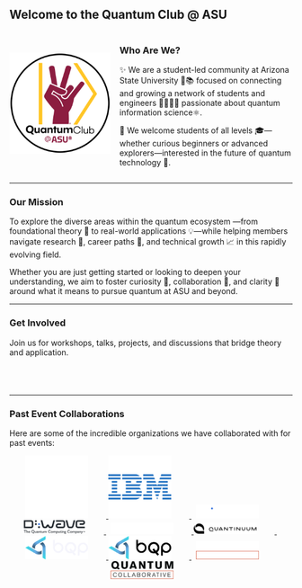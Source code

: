 
## Welcome to the Quantum Club @ ASU

<div style="display:flex; align-items:center; gap:16px;">
  <img src="assets/img/LogoV3_Circle.png" alt="Dark mode only" style="width:180px; max-width:200px; height:auto;">
  <div>
    <h3> Who Are We? </h3>
    <p>
    ✨ We are a student-led community at Arizona State University 🌵📚 focused on connecting and growing a network of students and engineers 👩‍💻👨‍🔬 passionate about quantum information science⚛️.

  🙌 We welcome students of all levels 🎓—whether curious beginners or advanced explorers—interested in the future of quantum technology 🚀.
    </p>
  </div>
</div>

<hr> 

### Our Mission
To explore the diverse areas within the quantum ecosystem —from foundational theory 📖 to real-world applications 💡—while helping members navigate research 🔬, career paths 🧭, and technical growth 📈 in this rapidly evolving field.

Whether you are just getting started or looking to deepen your understanding, we aim to foster curiosity 🤔, collaboration 🤗, and clarity 🔎 around what it means to pursue quantum at ASU and beyond.

<hr> 

### Get Involved
Join us for workshops, talks, projects, and discussions that bridge theory and application.

<center>
<div class="social" style="font-size: 4.5rem; margin-top: -3rem">
    <a href="https://discord.gg/GfJUfyRpty"><i class="bi bi-discord"></i></a>&nbsp;
    <a href="mailto:quantumclub.asu@gmail.com"><i class="fa fa-envelope"></i></a>&nbsp;
    <a href="https://www.linkedin.com/company/quantum-club-asu/"><i class="fab fa-linkedin"></i></a>&nbsp;
    <a href="https://www.instagram.com/quantumclubasu/"><i class="bi bi-instagram"></i></a>&nbsp;
</div>
</center>

<hr> 

### Past Event Collaborations
Here are some of the incredible organizations we have collaborated with for past events:

<center>
<div class="image-grid" style="align-items: center;">
  <a href="https://www.ibm.com/quantum">
    <img src="assets/img/partners/PNGs/IBM_dark.png" alt="IBM" class="dark" style="width: 7rem;; margin-right:2rem;">
    <img src="assets/img/partners/PNGs/IBM_light.png" alt="IBM" class="light" style="width: 7rem;; margin-right:2rem;">
  </a>
  &nbsp;
  <a href="https://www.dwavequantum.com/">
    <img src="assets/img/partners/PNGs/D-Wave_dark.png" alt="D-Wave" class="dark" style="width: 7rem;; margin-right:2rem;">
    <img src="assets/img/partners/PNGs/D-Wave_light.png" alt="D-Wave" class="light" style="width: 7rem;; margin-right:2rem;">
  </a>
  &nbsp;
  <a href="https://www.quantinuum.com/">
    <img src="assets/img/partners/PNGs/Quantinuum_dark.png" alt="Quantinuum" class="dark" style="width: 7rem;; margin-right:2rem;">
    <img src="assets/img/partners/PNGs/Quantinuum_light.png" alt="Quantinuum" class="light" style="width: 7rem;; margin-right:2rem;">
  </a>
  &nbsp;
  <a href="https://www.bqpsim.com/">
    <img src="assets/img/partners/PNGs/BQP_dark.png" alt="BQP" class="dark" style="width: 7rem;; margin-right:2rem;">
    <img src="assets/img/partners/PNGs/BQP_light.png" alt="BQP" class="light" style="width: 7rem;; margin-right:2rem;">
  </a>
  &nbsp;
  <a href="https://quantumcollaborative.org/">
    <img src="assets/img/partners/PNGs/QuantumCollaborative_dark.png" alt="QuantumCollaborative" class="dark" style="width: 7rem;; margin-right:2rem;">
    <img src="assets/img/partners/PNGs/QuantumCollaborative_light.png" alt="QuantumCollaborative" class="light" style="width: 7rem;; margin-right:2rem;">
  </a>
</div>
</center>
